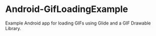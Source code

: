 # Android-GifLoadingExample
Example Android app for loading GIFs using Glide and a GIF Drawable Library.
